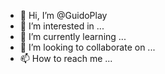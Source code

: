 - 👋 Hi, I’m @GuidoPlay
- 👀 I’m interested in ...
- 🌱 I’m currently learning ...
- 💞️ I’m looking to collaborate on ...
- 📫 How to reach me ...

<!---
GuidoPlay/GuidoPlay is a ✨ special ✨ repository because its `README.md` (this file) appears on your GitHub profile.
You can click the Preview link to take a look at your changes.
--->
